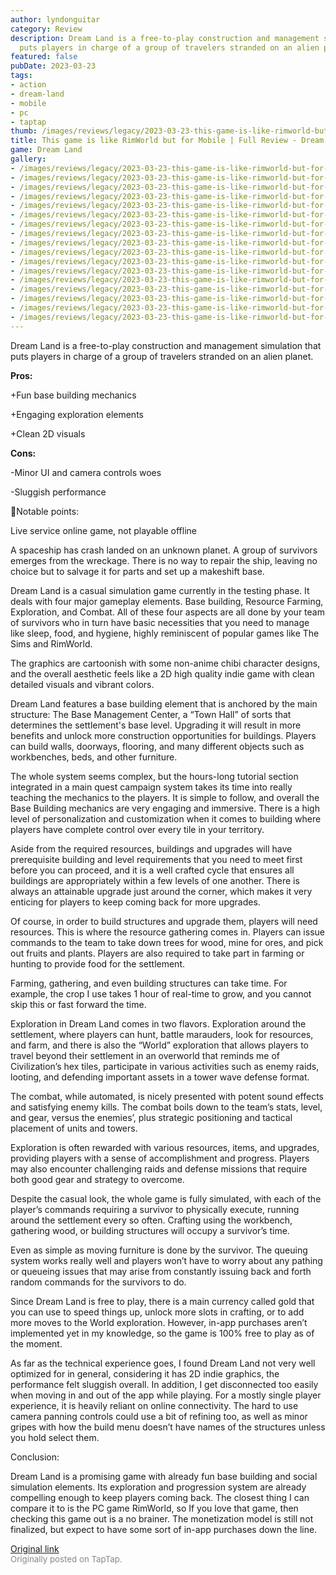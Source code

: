 ```yaml
---
author: lyndonguitar
category: Review
description: Dream Land is a free-to-play construction and management simulation that
  puts players in charge of a group of travelers stranded on an alien planet.
featured: false
pubDate: 2023-03-23
tags:
- action
- dream-land
- mobile
- pc
- taptap
thumb: /images/reviews/legacy/2023-03-23-this-game-is-like-rimworld-but-for-mobile--full-review---dream-land-0.avif
title: This game is like RimWorld but for Mobile | Full Review - Dream Land
game: Dream Land
gallery:
- /images/reviews/legacy/2023-03-23-this-game-is-like-rimworld-but-for-mobile--full-review---dream-land-0.avif
- /images/reviews/legacy/2023-03-23-this-game-is-like-rimworld-but-for-mobile--full-review---dream-land-1.avif
- /images/reviews/legacy/2023-03-23-this-game-is-like-rimworld-but-for-mobile--full-review---dream-land-2.avif
- /images/reviews/legacy/2023-03-23-this-game-is-like-rimworld-but-for-mobile--full-review---dream-land-3.avif
- /images/reviews/legacy/2023-03-23-this-game-is-like-rimworld-but-for-mobile--full-review---dream-land-4.avif
- /images/reviews/legacy/2023-03-23-this-game-is-like-rimworld-but-for-mobile--full-review---dream-land-5.avif
- /images/reviews/legacy/2023-03-23-this-game-is-like-rimworld-but-for-mobile--full-review---dream-land-6.avif
- /images/reviews/legacy/2023-03-23-this-game-is-like-rimworld-but-for-mobile--full-review---dream-land-7.avif
- /images/reviews/legacy/2023-03-23-this-game-is-like-rimworld-but-for-mobile--full-review---dream-land-8.avif
- /images/reviews/legacy/2023-03-23-this-game-is-like-rimworld-but-for-mobile--full-review---dream-land-9.avif
- /images/reviews/legacy/2023-03-23-this-game-is-like-rimworld-but-for-mobile--full-review---dream-land-10.avif
- /images/reviews/legacy/2023-03-23-this-game-is-like-rimworld-but-for-mobile--full-review---dream-land-11.avif
- /images/reviews/legacy/2023-03-23-this-game-is-like-rimworld-but-for-mobile--full-review---dream-land-12.avif
- /images/reviews/legacy/2023-03-23-this-game-is-like-rimworld-but-for-mobile--full-review---dream-land-13.avif
- /images/reviews/legacy/2023-03-23-this-game-is-like-rimworld-but-for-mobile--full-review---dream-land-14.avif
- /images/reviews/legacy/2023-03-23-this-game-is-like-rimworld-but-for-mobile--full-review---dream-land-15.avif
- /images/reviews/legacy/2023-03-23-this-game-is-like-rimworld-but-for-mobile--full-review---dream-land-16.avif
---
```

Dream Land is a free-to-play construction and management simulation that puts players in charge of a group of travelers stranded on an alien planet.


**Pros:**


+Fun base building mechanics

+Engaging exploration elements

+Clean 2D visuals


**Cons:**


-Minor UI and camera controls woes

-Sluggish performance

📝Notable points:

Live service online game, not playable offline

A spaceship has crash landed on an unknown planet. A group of survivors emerges from the wreckage. There is no way to repair the ship, leaving no choice but to salvage it for parts and set up a makeshift base.

Dream Land is a casual simulation game currently in the testing phase. It deals with four major gameplay elements. Base building, Resource Farming, Exploration, and Combat. All of these four aspects are all done by your team of survivors who in turn have basic necessities that you need to manage like sleep, food, and hygiene, highly reminiscent of popular games like The Sims and RimWorld.

The graphics are cartoonish with some non-anime chibi character designs, and the overall aesthetic feels like a 2D high quality indie game with clean detailed visuals and vibrant colors.

Dream Land features a base building element that is anchored by the main structure: The Base Management Center, a “Town Hall” of sorts that determines the settlement's base level. Upgrading it will result in more benefits and unlock more construction opportunities for buildings. Players can build walls, doorways, flooring, and many different objects such as workbenches, beds, and other furniture.

The whole system seems complex, but the hours-long tutorial section integrated in a main quest campaign system takes its time into really teaching the mechanics to the players. It is simple to follow, and overall the Base Building mechanics are very engaging and immersive. There is a high level of personalization and customization when it comes to building where players have complete control over every tile in your territory.

Aside from the required resources, buildings and upgrades will have prerequisite building and level requirements that you need to meet first before you can proceed, and it is a well crafted cycle that ensures all buildings are appropriately within a few levels of one another. There is always an attainable upgrade just around the corner, which makes it very enticing for players to keep coming back for more upgrades.

Of course, in order to build structures and upgrade them, players will need resources. This is where the resource gathering comes in. Players can issue commands to the team to take down trees for wood, mine for ores, and pick out fruits and plants. Players are also required to take part in farming or hunting to provide food for the settlement.

Farming, gathering, and even building structures can take time. For example, the crop I use takes 1 hour of real-time to grow, and you cannot skip this or fast forward the time.

Exploration in Dream Land comes in two flavors. Exploration around the settlement, where players can hunt, battle marauders, look for resources, and farm, and there is also the “World” exploration that allows players to travel beyond their settlement in an overworld that reminds me of Civilization’s hex tiles, participate in various activities such as enemy raids, looting, and defending important assets in a tower wave defense format.

The combat, while automated, is nicely presented with potent sound effects and satisfying enemy kills. The combat boils down to the team’s stats, level, and gear, versus the enemies’, plus strategic positioning and tactical placement of units and towers.

Exploration is often rewarded with various resources, items, and upgrades, providing players with a sense of accomplishment and progress. Players may also encounter challenging raids and defense missions that require both good gear and strategy to overcome.

Despite the casual look, the whole game is fully simulated, with each of the player’s commands requiring a survivor to physically execute, running around the settlement every so often. Crafting using the workbench, gathering wood, or building structures will occupy a survivor’s time.

Even as simple as moving furniture is done by the survivor. The queuing system works really well and players won’t have to worry about any pathing or queueing issues that may arise from constantly issuing back and forth random commands for the survivors to do.

Since Dream Land is free to play, there is a main currency called gold that you can use to speed things up, unlock more slots in crafting, or to add more moves to the World exploration. However, in-app purchases aren’t implemented yet in my knowledge, so the game is 100% free to play as of the moment.

As far as the technical experience goes, I found Dream Land not very well optimized for in general, considering it has 2D indie graphics, the performance felt sluggish overall. In addition, I get disconnected too easily when moving in and out of the app while playing. For a mostly single player experience, it is heavily reliant on online connectivity. The hard to use camera panning controls could use a bit of refining too, as well as minor gripes with how the build menu doesn’t have names of the structures unless you hold select them.

Conclusion:

Dream Land is a promising game with already fun base building and social simulation elements. Its exploration and progression system are already compelling enough to keep players coming back. The closest thing I can compare it to is the PC game RimWorld, so If you love that game, then checking this game out is a no brainer. The monetization model is still not finalized, but expect to have some sort of in-app purchases down the line.

[Original link](https://www.taptap.io/post/4873107)<br><span style="font-size: 0.95em; color: #888;">Originally posted on TapTap.</span>